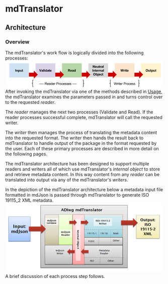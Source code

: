# mdTranslator

## Architecture

### Overview

The mdTranslator's work flow is logically divided into the following processes:
![](../resources/images/architecture_flow.png)
After invoking the mdTranslator via one of the methods described in [Usage](../mdtranslator/usage.md), the mdTranslator examines the parameters passed in and turns control over to the requested *reader*.

The *reader* manages the next two processes (Validate and Read).  If the reader processes successful complete, mdTranslator will call the requested writer.

The *writer* then manages the process of translating the metadata content into the requested format. The writer then hands the result back to mdTranslator to handle output of the package in the format requested by the user.  Each of these primary processes are described in more detail on the following pages.

The mdTranslator architecture has been designed to support multiple readers and writers all of which use mdTranslator's *internal object* to store and retrieve metadata content.  In this way content from any *reader* can be translated into output via any of the mdTranslator's *writers*.

In the depiction of the mdTranslator architecture below a metadata input file formatted in mdJson is passed through mdTranslator to generate ISO 19115_2 XML metadata.   ![](../resources/images/architecture_overview.png)
A brief discussion of each process step follows.
